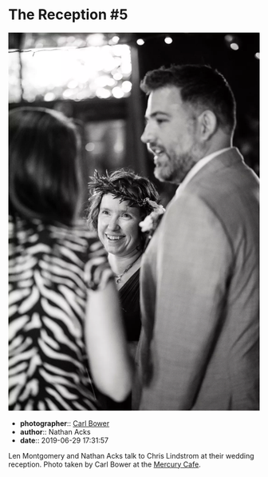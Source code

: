 # The Reception \#5

![Len Montgomery and Nathan Acks talk to Chris Lindstrom](assets/2019-06-29-set-3-the-reception-05.webp)

* **photographer**:: [Carl Bower](https://carlbowerphotos.com)
* **author**:: Nathan Acks
* **date**:: 2019-06-29 17:31:57

Len Montgomery and Nathan Acks talk to Chris Lindstrom at their wedding reception. Photo taken by Carl Bower at the [Mercury Cafe](http://mercurycafe.com).

